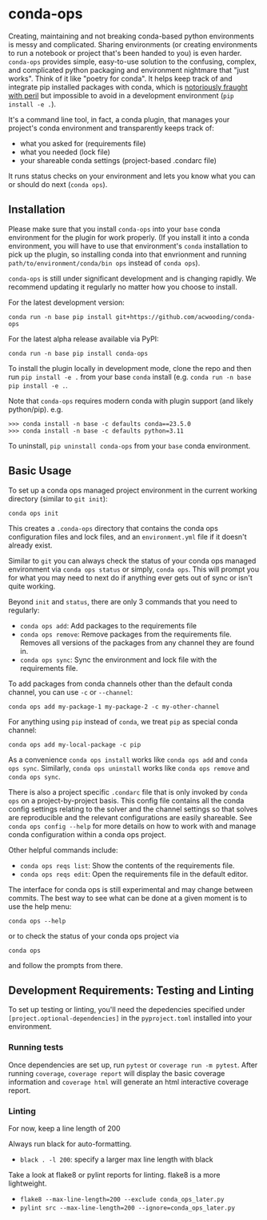 # conda-ops
Creating, maintaining and not breaking conda-based python environments is messy and complicated. Sharing environments (or creating environments to run a notebook or project that's been handed to you) is even harder. `conda-ops` provides simple, easy-to-use solution to the confusing, complex, and complicated python packaging and environment nightmare that "just works". Think of it like "poetry for conda". It helps keep track of and integrate pip installed packages with conda, which is [notoriously fraught with peril](https://www.anaconda.com/blog/using-pip-in-a-conda-environment) but impossible to avoid in a development environment (`pip install -e .`).

It's a command line tool, in fact, a conda plugin, that manages your project's conda environment and transparently keeps track of:

* what you asked for (requirements file)
* what you needed (lock file)
* your shareable conda settings (project-based .condarc file)

It runs status checks on your environment and lets you know what you can or should do next (`conda ops`).

## Installation

Please make sure that you install `conda-ops` into your `base` conda environment for the plugin for work properly. (If you install it into a conda environment, you will have to use that environment's `conda` installation to pick up the plugin, so installing conda into that envrionment and running `path/to/environment/conda/bin ops` instead of `conda ops`).

`conda-ops` is still under significant development and is changing rapidly. We recommend updating it regularly no matter how you choose to install.

For the latest development version:

`conda run -n base pip install git+https://github.com/acwooding/conda-ops`

For the latest alpha release available via PyPI:

`conda run -n base pip install conda-ops`

To install the plugin locally in development mode, clone the repo and then run `pip install -e .` from your base `conda` install (e.g. `conda run -n base pip install -e .`.

Note that `conda-ops` requires modern conda with plugin support (and likely python/pip). e.g.

```
>>> conda install -n base -c defaults conda==23.5.0
>>> conda install -n base -c defaults python=3.11
```

To uninstall, `pip uninstall conda-ops` from your `base` conda environment.

## Basic Usage

To set up a conda ops managed project environment in the current working directory (similar to `git init`):
```
conda ops init
```
This creates a `.conda-ops` directory that contains the conda ops configuration files and lock files, and an `environment.yml` file if it doesn't already exist.

Similar to `git` you can always check the status of your conda ops managed environment via `conda ops status` or simply, `conda ops`. This will prompt you for what you may need to next do if anything ever gets out of sync or isn't quite working.

Beyond `init` and `status`, there are only 3 commands that you need to regularly:
* `conda ops add`: Add packages to the requirements file
* `conda ops remove`: Remove packages from the requirements file. Removes all versions of the packages from any channel they are found in.
* `conda ops sync`: Sync the environment and lock file with the requirements file.

To add packages from conda channels other than the default conda channel, you can use `-c` or `--channel`:
```
conda ops add my-package-1 my-package-2 -c my-other-channel
```
For anything using `pip` instead of `conda`, we treat `pip` as special conda channel:
```
conda ops add my-local-package -c pip
```
As a convenience `conda ops install` works like `conda ops add` and `conda ops sync`. Similarly, `conda ops uninstall` works like `conda ops remove` and `conda ops sync`.

There is also a project specific `.condarc` file that is only invoked by `conda ops` on a project-by-project basis. This config file contains all the conda config settings relating to the solver and the channel settings so that solves are reproducible and the relevant configurations are easily shareable. See `conda ops config --help` for more details on how to work with and manage conda configuration within a conda ops project.

Other helpful commands include:
* `conda ops reqs list`: Show the contents of the requirements file.
* `conda ops reqs edit`: Open the requirements file in the default editor.

The interface for conda ops is still experimental and may change between commits. The best way to see what can be done at a given moment is to use the help menu:
```
conda ops --help
```
or to check the status of your conda ops project via
```
conda ops
```
and follow the prompts from there.


## Development Requirements: Testing and Linting
To set up testing or linting, you'll need the depedencies specified under `[project.optional-dependencies]` in the `pyproject.toml` installed into your environment.

### Running tests
Once dependencies are set up, run `pytest` or `coverage run -m pytest`. After running `coverage`, `coverage report` will display the basic coverage information and `coverage html` will generate an html interactive coverage report.

### Linting
For now, keep a line length of 200

Always run black for auto-formatting.
* `black . -l 200`: specify a larger max line length with black

Take a look at flake8 or pylint reports for linting. flake8 is a more lightweight.
* `flake8 --max-line-length=200 --exclude conda_ops_later.py`
* `pylint src --max-line-length=200 --ignore=conda_ops_later.py`